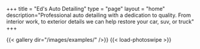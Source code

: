 +++ 
title = "Ed's Auto Detailing" 
type = "page"
layout = "home"
description="Professional auto detailing with a dedication to quality. From interior work, to exterior details we can help restore your car, suv, or truck"
+++

{{< gallery dir="/images/examples/" />}} {{< load-photoswipe >}}
